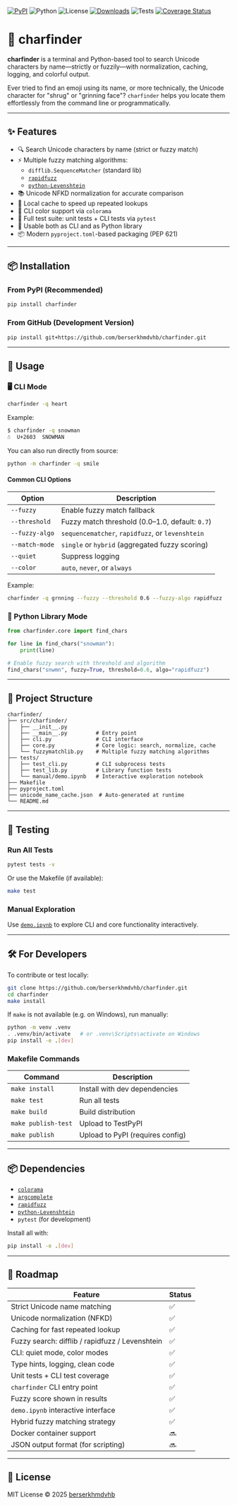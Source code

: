 [![PyPI](https://img.shields.io/pypi/v/charfinder)](https://pypi.org/project/charfinder/)
![Python](https://img.shields.io/pypi/pyversions/charfinder)
![License](https://img.shields.io/github/license/berserkhmdvhb/charfinder)
[![Downloads](https://static.pepy.tech/badge/charfinder/month)](https://pepy.tech/project/charfinder)
![Tests](https://github.com/berserkhmdvhb/charfinder/actions/workflows/tests.yml/badge.svg)
[![Coverage Status](https://coveralls.io/repos/github/berserkhmdvhb/charfinder/badge.svg?branch=main)](https://coveralls.io/github/berserkhmdvhb/charfinder?branch=main)


# 🔎 charfinder

**charfinder** is a terminal and Python-based tool to search Unicode characters by name—strictly or fuzzily—with normalization, caching, logging, and colorful output.  

Ever tried to find an emoji using its name, or more technically, the Unicode character for "shrug" or "grinning face"? `charfinder` helps you locate them effortlessly from the command line or programmatically.

---


## ✨ Features

- 🔍 Search Unicode characters by name (strict or fuzzy match)
- ⚡ Multiple fuzzy matching algorithms:
  - `difflib.SequenceMatcher` (standard lib)
  - [`rapidfuzz`](https://github.com/maxbachmann/RapidFuzz)
  - [`python-Levenshtein`](https://github.com/ztane/python-Levenshtein)
- 📚 Unicode NFKD normalization for accurate comparison
- 💾 Local cache to speed up repeated lookups
- 🎨 CLI color support via `colorama`
- 🧪 Full test suite: unit tests + CLI tests via `pytest`
- 🐍 Usable both as CLI and as Python library
- 📦 Modern `pyproject.toml`-based packaging (PEP 621)

---

## 📦 Installation

### From PyPI (Recommended)

```bash
pip install charfinder
```

### From GitHub (Development Version)

```bash
pip install git+https://github.com/berserkhmdvhb/charfinder.git
```

---

## 🚀 Usage

### 🖥 CLI Mode

```bash
charfinder -q heart
```

Example:

```bash
$ charfinder -q snowman
☃  U+2603  SNOWMAN
```

You can also run directly from source:

```bash
python -m charfinder -q smile
```

#### Common CLI Options

| Option            | Description                                                 |
|-------------------|-------------------------------------------------------------|
| `--fuzzy`         | Enable fuzzy match fallback                                 |
| `--threshold`     | Fuzzy match threshold (0.0–1.0, default: `0.7`)             |
| `--fuzzy-algo`    | `sequencematcher`, `rapidfuzz`, or `levenshtein`           |
| `--match-mode`    | `single` or `hybrid` (aggregated fuzzy scoring)            |
| `--quiet`         | Suppress logging                                           |
| `--color`         | `auto`, `never`, or `always`                               |

Example:

```bash
charfinder -q grnning --fuzzy --threshold 0.6 --fuzzy-algo rapidfuzz
```

### 🐍 Python Library Mode

```python
from charfinder.core import find_chars

for line in find_chars("snowman"):
    print(line)

# Enable fuzzy search with threshold and algorithm
find_chars("snwmn", fuzzy=True, threshold=0.6, algo="rapidfuzz")
```

---

## 📂 Project Structure

```
charfinder/
├── src/charfinder/
│   ├── __init__.py
│   ├── __main__.py         # Entry point
│   ├── cli.py              # CLI interface
│   ├── core.py             # Core logic: search, normalize, cache
│   └── fuzzymatchlib.py    # Multiple fuzzy matching algorithms
├── tests/
│   ├── test_cli.py         # CLI subprocess tests
│   ├── test_lib.py         # Library function tests
│   └── manual/demo.ipynb   # Interactive exploration notebook
├── Makefile
├── pyproject.toml
├── unicode_name_cache.json  # Auto-generated at runtime
└── README.md
```

---

## 🧪 Testing

### Run All Tests

```bash
pytest tests -v
```

Or use the Makefile (if available):

```bash
make test
```

### Manual Exploration

Use [`demo.ipynb`](https://github.com/berserkhmdvhb/charfinder/blob/main/tests/manual/demo.ipynb) to explore CLI and core functionality interactively.

---

## 🛠 For Developers

To contribute or test locally:

```bash
git clone https://github.com/berserkhmdvhb/charfinder.git
cd charfinder
make install
```

If `make` is not available (e.g. on Windows), run manually:

```bash
python -m venv .venv
. .venv/bin/activate   # or .venv\Scripts\activate on Windows
pip install -e .[dev]
```

### Makefile Commands

| Command         | Description                      |
|----------------|----------------------------------|
| `make install` | Install with dev dependencies    |
| `make test`    | Run all tests                    |
| `make build`   | Build distribution               |
| `make publish-test` | Upload to TestPyPI         |
| `make publish` | Upload to PyPI (requires config) |

---

## 📦 Dependencies

- [`colorama`](https://pypi.org/project/colorama/)
- [`argcomplete`](https://pypi.org/project/argcomplete/)
- [`rapidfuzz`](https://pypi.org/project/rapidfuzz/)
- [`python-Levenshtein`](https://pypi.org/project/python-Levenshtein/)
- `pytest` (for development)

Install all with:

```bash
pip install -e .[dev]
```

---

## 📌 Roadmap

| Feature                                         | Status |
|------------------------------------------------|--------|
| Strict Unicode name matching                   | ✅     |
| Unicode normalization (NFKD)                   | ✅     |
| Caching for fast repeated lookup               | ✅     |
| Fuzzy search: difflib / rapidfuzz / Levenshtein| ✅     |
| CLI: quiet mode, color modes                   | ✅     |
| Type hints, logging, clean code                | ✅     |
| Unit tests + CLI test coverage                 | ✅     |
| `charfinder` CLI entry point                   | ✅     |
| Fuzzy score shown in results                   | ✅     |
| `demo.ipynb` interactive interface             | ✅     |
| Hybrid fuzzy matching strategy                 | ✅     |
| Docker container support                       | 🔜     |
| JSON output format (for scripting)             | 🔜     |

---

## 🧾 License

MIT License © 2025 [berserkhmdvhb](https://github.com/berserkhmdvhb)
